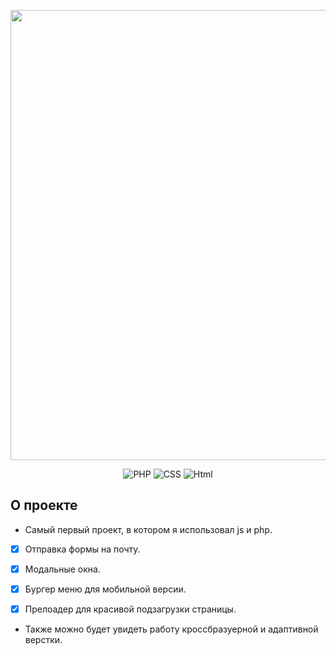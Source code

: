 <p align="center">
  <img src="https://i.ibb.co/xJgbGtD/header.jpg" alt="" width="720">
 </p>

<p align="center">
  <img src="https://img.shields.io/badge/-php-plum" alt="PHP">
    <img src="https://img.shields.io/badge/-CSS-blueviolet" alt="CSS">
    <img src="https://img.shields.io/badge/-Html-orange" alt="Html">
</p>

## О проекте
  
-  Самый первый проект, в котором я использовал js и php. 
- [x] Отправка формы на почту.
- [x] Модальные окна.
- [x] Бургер меню для мобильной версии.
- [x] Прелоадер для красивой подзагрузки страницы.


-  Также можно будет увидеть работу кроссбразуерной и адаптивной верстки.
